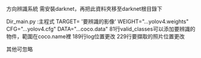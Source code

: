 方向辨識系統
需安裝darknet，再把此資料夾移至darknet根目錄下

Dir_main.py :主程式
TARGET= '要辨識的影像'
WEIGHT="...yolov4.weights"
CFG="...yolov4.cfg"
DATA="...coco.data"
81行valid_classes可以添加要辨識的物件，範圍在coco.name裡
189行log位置更改
229行要擷取的照片位置更改

其他可忽略
